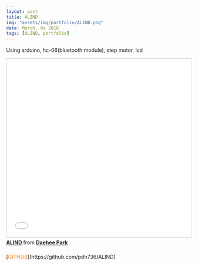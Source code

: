 ```yaml
---
layout: post
title: ALIND
img: "assets/img/portfolio/ALIND.png"
date: March, 9s 2018
tags: [ALIND, portfolio]
---
```

Using arduino, hc-06(bluetooth module), step motor, lcd
<br>
<iframe src="//www.slideshare.net/slideshow/embed_code/key/eDl1lsmShshAnP" width="100%" height="485" frameborder="0" marginwidth="0" marginheight="0" scrolling="no" style="border:1px solid #CCC; border-width:1px; margin-bottom:5px; max-width: 100%;" allowfullscreen> </iframe> <div style="margin-bottom:5px"> <strong> <a href="//www.slideshare.net/ssuser3dd96f/alind" title="ALIND" target="_blank">ALIND</a> </strong> from <strong><a href="//www.slideshare.net/ssuser3dd96f" target="_blank">Daehee Park</a></strong> </div>
<br>
[<font color="#FF8000">GITHUB</font>](https://github.com/pdh736/ALIND)